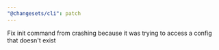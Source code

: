 ```yaml
---
"@changesets/cli": patch
---
```


Fix init command from crashing because it was trying to access a config that doesn't exist
